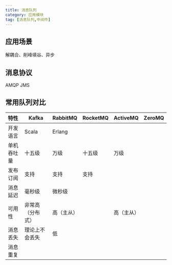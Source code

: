 ```yaml
---
title: 消息队列
category: 应用模块
tag: [消息队列,中间件]
---
```


## 应用场景
解耦合、削峰填谷、异步

## 消息协议
AMQP
JMS

## 常用队列对比
| 特性       | Kafka            | RabbitMQ   | RocketMQ | ActiveMQ   | ZeroMQ |
| :--------- | ---------------- | ---------- | -------- | ---------- | ------ |
| 开发语言   | Scala            | Erlang     |          |            |        |
| 单机吞吐量 | 十五级           | 万级       | 十五级   | 万级       |        |
| 发布订阅   | 支持             | 支持       | 支持     |            |        |
| 消息延迟   | 毫秒级           | 微秒级     |          |            |        |
| 可用性     | 非常高（分布式） | 高（主从） |          | 高（主从） |        |
| 消息丢失   | 理论上不会丢失   | 低         |          |            |        |
| 消息重复   |                  |            |          |            |        |

